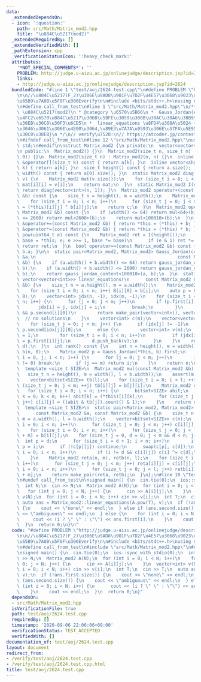 ```yaml
---
data:
  _extendedDependsOn:
  - icon: ':question:'
    path: src/Math/Matrix_mod2.hpp
    title: "\u884C\u5217(mod2)"
  _extendedRequiredBy: []
  _extendedVerifiedWith: []
  _pathExtension: cpp
  _verificationStatusIcon: ':heavy_check_mark:'
  attributes:
    '*NOT_SPECIAL_COMMENTS*': ''
    PROBLEM: http://judge.u-aizu.ac.jp/onlinejudge/description.jsp?id=2624
    links:
    - http://judge.u-aizu.ac.jp/onlinejudge/description.jsp?id=2624
  bundledCode: "#line 1 \"test/aoj/2624.test.cpp\"\n#define PROBLEM \"http://judge.u-aizu.ac.jp/onlinejudge/description.jsp?id=2624\"\
    \n\n//\u884C\u5217(F_2)\u306E\u9AD8\u901F\u7D2F\u4E57\u3068\u9023\u7ACB\u4E00\u6B21\
    \u65B9\u7A0B\u5F0F\u306Everify\n\n#include <bits/stdc++.h>\nusing namespace std;\n\
    \n#define call_from_test\n#line 1 \"src/Math/Matrix_mod2.hpp\"\n/**\n * @title\
    \ \u884C\u5217(mod2)\n * @category \u6570\u5B66\n *  Gauss_Jordan(A,B) \u62E1\u5927\
    \u4FC2\u6570\u884C\u5217\u306B\u5BFE\u3059\u308B\u30AC\u30A6\u30B9\u30B8\u30E7\
    \u30EB\u30C0\u30F3\u6CD5\n *  linear_equations \u8FD4\u308A\u5024 {\u89E3\u306E\
    \u3046\u3061\u306E\u4E00\u3064,\u89E3\u7A7A\u9593\u306E\u57FA\u5E95\u30D9\u30AF\
    \u30C8\u30EB}\n */\n// verify\u7528:\n// https://atcoder.jp/contests/bitflyer2018-final-open/tasks/bitflyer2018_final_d\n\
    \n#ifndef call_from_test\n#line 12 \"src/Math/Matrix_mod2.hpp\"\nusing namespace\
    \ std;\n#endif\n\nstruct Matrix_mod2 {\n private:\n  vector<vector<short>> a;\n\
    \n public:\n  Matrix_mod2() {}\n  Matrix_mod2(size_t n, size_t m) : a(n, vector<short>(m,\
    \ 0)) {}\n  Matrix_mod2(size_t n) : Matrix_mod2(n, n) {}\n  inline const vector<short>\
    \ &operator[](size_t k) const { return a[k]; }\n  inline vector<short> &operator[](size_t\
    \ k) { return a[k]; }\n  size_t height() const { return a.size(); }\n  size_t\
    \ width() const { return a[0].size(); }\n  static Matrix_mod2 diag(vector<int>\
    \ v) {\n    Matrix_mod2 mat(v.size());\n    for (size_t i = 0; i < v.size(); i++)\
    \ mat[i][i] = v[i];\n    return mat;\n  }\n  static Matrix_mod2 I(size_t n) {\
    \ return diag(vector<int>(n, 1)); }\n  Matrix_mod2 operator+(const Matrix_mod2\
    \ &b) const {\n    size_t n = height(), m = width();\n    Matrix_mod2 c(n, m);\n\
    \    for (size_t i = 0; i < n; i++)\n      for (size_t j = 0; j < m; j++) c[i][j]\
    \ = (*this)[i][j] ^ b[i][j];\n    return c;\n  }\n  Matrix_mod2 operator*(const\
    \ Matrix_mod2 &b) const {\n    if (width() <= 64) return mul<64>(b);\n    if (width()\
    \ <= 2600) return mul<2600>(b);\n    return mul<100010>(b);\n  }\n  Matrix_mod2\
    \ &operator+=(const Matrix_mod2 &b) { return *this = (*this) + b; }\n  Matrix_mod2\
    \ &operator*=(const Matrix_mod2 &b) { return *this = (*this) * b; }\n  Matrix_mod2\
    \ pow(uint64_t e) const {\n    Matrix_mod2 ret = I(height());\n    for (Matrix_mod2\
    \ base = *this; e; e >>= 1, base *= base)\n      if (e & 1) ret *= base;\n   \
    \ return ret;\n  }\n  bool operator==(const Matrix_mod2 &b) const { return a ==\
    \ b.a; }\n\n  static pair<Matrix_mod2, Matrix_mod2> Gauss_Jordan(const Matrix_mod2\
    \ &a,\n                                                     const Matrix_mod2\
    \ &b) {\n    if (a.width() + b.width() <= 64) return gauss_jordan_content<64>(a,\
    \ b);\n    if (a.width() + b.width() <= 2600) return gauss_jordan_content<2600>(a,\
    \ b);\n    return gauss_jordan_content<100010>(a, b);\n  }\n  static pair<vector<int>,\
    \ vector<vector<int>>> linear_equations(\n      const Matrix_mod2 &a, const vector<int>\
    \ &b) {\n    size_t n = a.height(), m = a.width();\n    Matrix_mod2 B(n, 1);\n\
    \    for (size_t i = 0; i < n; i++) B[i][0] = b[i];\n    auto p = Gauss_Jordan(a,\
    \ B);\n    vector<int> jdx(n, -1), idx(m, -1);\n    for (size_t i = 0, j; i <\
    \ n; i++) {\n      for (j = 0; j < m; j++)\n        if (p.first[i][j]) {\n   \
    \       jdx[i] = j, idx[j] = i;\n          break;\n        }\n      if (j == m\
    \ && p.second[i][0])\n        return make_pair(vector<int>(), vector<vector<int>>());\
    \  // no solutions\n    }\n    vector<int> c(m);\n    vector<vector<int>> d;\n\
    \    for (size_t j = 0; j < m; j++) {\n      if (idx[j] != -1)\n        c[j] =\
    \ p.second[idx[j]][0];\n      else {\n        vector<int> v(m);\n        v[j]\
    \ = 1;\n        for (size_t i = 0; i < n; i++)\n          if (jdx[i] != -1) v[jdx[i]]\
    \ = p.first[i][j];\n        d.push_back(v);\n      }\n    }\n    return make_pair(c,\
    \ d);\n  }\n  int rank() const {\n    int n = height(), m = width();\n    Matrix_mod2\
    \ b(n, 0);\n    Matrix_mod2 p = Gauss_Jordan(*this, b).first;\n    for (size_t\
    \ i = 0, j; i < n; i++) {\n      for (j = 0; j < m; j++)\n        if (p[i][j]\
    \ != 0) break;\n      if (j == m) return i;\n    }\n    return n;\n  }\n\n private:\n\
    \  template <size_t SIZE>\n  Matrix_mod2 mul(const Matrix_mod2 &b) const {\n \
    \   size_t n = height(), m = width(), l = b.width();\n    assert(m == b.height());\n\
    \    vector<bitset<SIZE>> tb(l);\n    for (size_t i = 0; i < l; ++i)\n      for\
    \ (size_t j = 0; j < m; ++j) tb[i][j] = b[j][i];\n    Matrix_mod2 c(n, l);\n \
    \   for (size_t i = 0; i < n; i++) {\n      bitset<SIZE> abit;\n      for (size_t\
    \ k = 0; k < m; k++) abit[k] = (*this)[i][k];\n      for (size_t j = 0; j < l;\
    \ j++) c[i][j] = ((abit & tb[j]).count() & 1);\n    }\n    return c;\n  }\n\n\
    \  template <size_t SIZE>\n  static pair<Matrix_mod2, Matrix_mod2> gauss_jordan_content(\n\
    \      const Matrix_mod2 &a, const Matrix_mod2 &b) {\n    size_t n = a.height(),\
    \ m = a.width(), l = b.width();\n    vector<bitset<SIZE>> c(n);\n    for (size_t\
    \ i = 0; i < n; i++)\n      for (size_t j = 0; j < m; j++) c[i][j] = a[i][j];\n\
    \    for (size_t i = 0; i < n; i++)\n      for (size_t j = 0; j < l; j++) c[i][j\
    \ + m] = b[i][j];\n    for (size_t j = 0, d = 0; j < m && d < n; j++) {\n    \
    \  int p = d;\n      for (size_t i = d + 1; i < n; i++)\n        if (c[i][j])\
    \ p = i;\n      if (!c[p][j]) continue;\n      swap(c[p], c[d]);\n      for (size_t\
    \ i = 0; i < n; i++)\n        if (i != d && c[i][j]) c[i] ^= c[d];\n      d++;\n\
    \    }\n    Matrix_mod2 reta(n, m), retb(n, l);\n    for (size_t i = 0; i < n;\
    \ i++)\n      for (size_t j = 0; j < m; j++) reta[i][j] = c[i][j];\n    for (size_t\
    \ i = 0; i < n; i++)\n      for (size_t j = 0; j < l; j++) retb[i][j] = c[i][j\
    \ + m];\n    return make_pair(reta, retb);\n  }\n};\n#line 10 \"test/aoj/2624.test.cpp\"\
    \n#undef call_from_test\n\nsigned main() {\n  cin.tie(0);\n  ios::sync_with_stdio(0);\n\
    \  int N;\n  cin >> N;\n  Matrix_mod2 A(N);\n  for (int i = 0; i < N; i++)\n \
    \   for (int j = 0; j < N; j++) {\n      cin >> A[i][j];\n    }\n  vector<int>\
    \ v(N);\n  for (int i = 0; i < N; i++) cin >> v[i];\n  int T;\n  cin >> T;\n \
    \ auto ans = Matrix_mod2::linear_equations(A.pow(T), v);\n  if (!ans.first.size())\
    \ {\n    cout << \"none\" << endl;\n  } else if (ans.second.size()) {\n    cout\
    \ << \"ambiguous\" << endl;\n  } else {\n    for (int i = 0; i < N; i++) {\n \
    \     cout << (i ? \" \" : \"\") << ans.first[i];\n    }\n    cout << endl;\n\
    \  }\n  return 0;\n}\n"
  code: "#define PROBLEM \"http://judge.u-aizu.ac.jp/onlinejudge/description.jsp?id=2624\"\
    \n\n//\u884C\u5217(F_2)\u306E\u9AD8\u901F\u7D2F\u4E57\u3068\u9023\u7ACB\u4E00\u6B21\
    \u65B9\u7A0B\u5F0F\u306Everify\n\n#include <bits/stdc++.h>\nusing namespace std;\n\
    \n#define call_from_test\n#include \"src/Math/Matrix_mod2.hpp\"\n#undef call_from_test\n\
    \nsigned main() {\n  cin.tie(0);\n  ios::sync_with_stdio(0);\n  int N;\n  cin\
    \ >> N;\n  Matrix_mod2 A(N);\n  for (int i = 0; i < N; i++)\n    for (int j =\
    \ 0; j < N; j++) {\n      cin >> A[i][j];\n    }\n  vector<int> v(N);\n  for (int\
    \ i = 0; i < N; i++) cin >> v[i];\n  int T;\n  cin >> T;\n  auto ans = Matrix_mod2::linear_equations(A.pow(T),\
    \ v);\n  if (!ans.first.size()) {\n    cout << \"none\" << endl;\n  } else if\
    \ (ans.second.size()) {\n    cout << \"ambiguous\" << endl;\n  } else {\n    for\
    \ (int i = 0; i < N; i++) {\n      cout << (i ? \" \" : \"\") << ans.first[i];\n\
    \    }\n    cout << endl;\n  }\n  return 0;\n}"
  dependsOn:
  - src/Math/Matrix_mod2.hpp
  isVerificationFile: true
  path: test/aoj/2624.test.cpp
  requiredBy: []
  timestamp: '2020-09-06 22:06:06+09:00'
  verificationStatus: TEST_ACCEPTED
  verifiedWith: []
documentation_of: test/aoj/2624.test.cpp
layout: document
redirect_from:
- /verify/test/aoj/2624.test.cpp
- /verify/test/aoj/2624.test.cpp.html
title: test/aoj/2624.test.cpp
---
```

